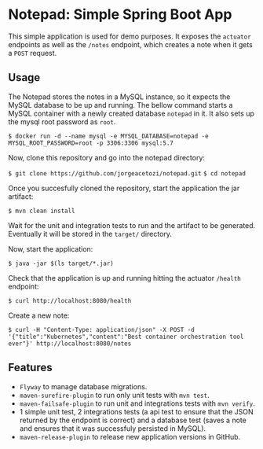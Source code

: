 # Notepad: Simple Spring Boot App

This simple application is used for demo purposes. It exposes the `actuator` endpoints as well as the `/notes` endpoint, which creates a note when it gets a `POST` request.

## Usage

The Notepad stores the notes in a MySQL instance, so it expects the MySQL database to be up and running. The bellow command starts a MySQL container with a newly created database `notepad` in it. It also sets up the mysql root password as `root`.

`$ docker run -d --name mysql -e MYSQL_DATABASE=notepad -e MYSQL_ROOT_PASSWORD=root -p 3306:3306 mysql:5.7`

Now, clone this repository and go into the notepad directory:

`$ git clone https://github.com/jorgeacetozi/notepad.git`
`$ cd notepad`

Once you succesfully cloned the repository, start the application the jar artifact:

`$ mvn clean install`

Wait for the unit and integration tests to run and the artifact to be generated. Eventually it will be stored in the `target/` directory.

Now, start the application:

`$ java -jar $(ls target/*.jar)`

Check that the application is up and running hitting the actuator `/health` endpoint:

`$ curl http://localhost:8080/health`

Create a new note:

`$ curl -H "Content-Type: application/json" -X POST -d '{"title":"Kubernetes","content":"Best container orchestration tool ever"}' http://localhost:8080/notes`

## Features  

- `Flyway` to manage database migrations.
- `maven-surefire-plugin` to run only unit tests with `mvn test`.
- `maven-failsafe-plugin` to run unit and integrations tests with `mvn verify`.
- 1 simple unit test, 2 integrations tests (a api test to ensure that the JSON returned by the endpoint is correct) and a database test (saves a note and ensures that it was successfuly persisted in MySQL).
- `maven-release-plugin` to release new application versions in GitHub.
